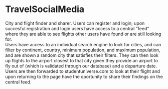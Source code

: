 # TravelSocialMedia
City and flight finder and sharer. Users can register and login; upon succesful registration and login users have access to a central "feed" where they are able to see flights other users have found or are still looking for. <br>
Users have access to an individual search engine to look for cities, and can filter by continent, country, minimum population, and maximum population, and are shown a random city that satisfies their filters. They can then look up flights to the airport closest to that city given they provide an airport to fly out of (which is validated through our database) and a departure date. Users are then forwarded to studentuniverse.com to look at their flight and upon returning to the page have the oportunity to share their findings on the central feed.
